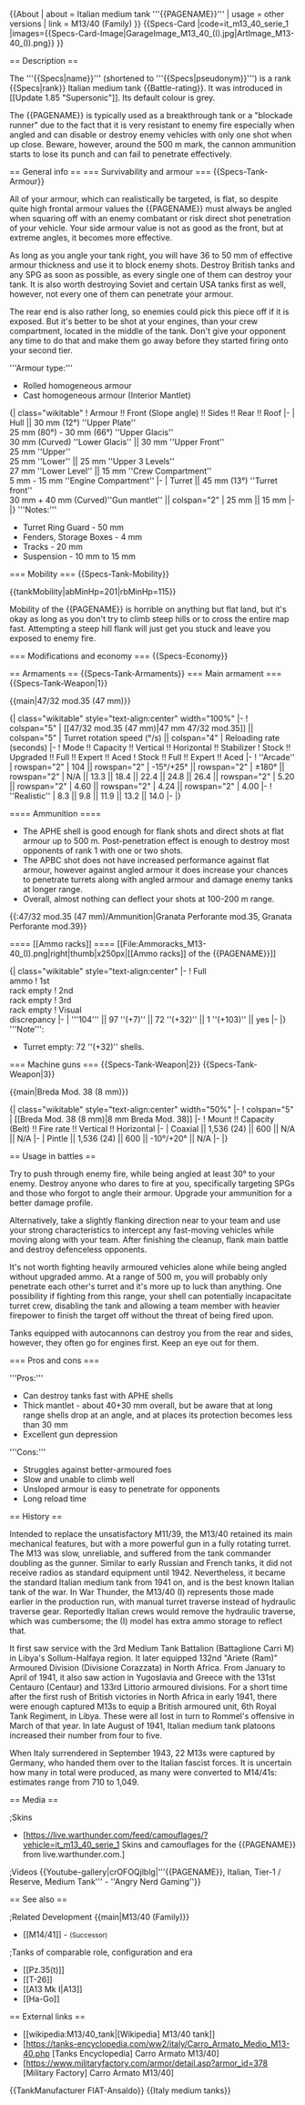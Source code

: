 {{About
| about = Italian medium tank '''{{PAGENAME}}'''
| usage = other versions
| link = M13/40 (Family)
}}
{{Specs-Card
|code=it_m13_40_serie_1
|images={{Specs-Card-Image|GarageImage_M13_40_(I).jpg|ArtImage_M13-40_(I).png}}
}}

== Description ==
<!-- ''In the description, the first part should be about the history of the creation and combat usage of the vehicle, as well as its key features. In the second part, tell the reader about the ground vehicle in the game. Insert a screenshot of the vehicle, so that if the novice player does not remember the vehicle by name, he will immediately understand what kind of vehicle the article is talking about.'' -->
The '''{{Specs|name}}''' (shortened to '''{{Specs|pseudonym}}''') is a rank {{Specs|rank}} Italian medium tank {{Battle-rating}}. It was introduced in [[Update 1.85 "Supersonic"]]. Its default colour is grey.

The {{PAGENAME}} is typically used as a breakthrough tank or a "blockade runner" due to the fact that it is very resistant to enemy fire especially when angled and can disable or destroy enemy vehicles with only one shot when up close. Beware, however, around the 500 m mark, the cannon ammunition starts to lose its punch and can fail to penetrate effectively.

== General info ==
=== Survivability and armour ===
{{Specs-Tank-Armour}}
<!-- ''Describe armour protection. Note the most well protected and key weak areas. Appreciate the layout of modules as well as the number and location of crew members. Is the level of armour protection sufficient, is the placement of modules helpful for survival in combat? If necessary use a visual template to indicate the most secure and weak zones of the armour.'' -->

All of your armour, which can realistically be targeted, is flat, so despite quite high frontal armour values the {{PAGENAME}} must always be angled when squaring off with an enemy combatant or risk direct shot penetration of your vehicle. Your side armour value is not as good as the front, but at extreme angles, it becomes more effective.

As long as you angle your tank right, you will have 36 to 50 mm of effective armour thickness and use it to block enemy shots. Destroy British tanks and any SPG as soon as possible, as every single one of them can destroy your tank. It is also worth destroying Soviet and certain USA tanks first as well, however, not every one of them can penetrate your armour.

The rear end is also rather long, so enemies could pick this piece off if it is exposed. But it's better to be shot at your engines, than your crew compartment, located in the middle of the tank. Don't give your opponent any time to do that and make them go away before they started firing onto your second tier.

'''Armour type:'''

* Rolled homogeneous armour
* Cast homogeneous armour (Interior Mantlet)

{| class="wikitable"
! Armour !! Front (Slope angle) !! Sides !! Rear !! Roof
|-
| Hull || 30 mm (12°) ''Upper Plate'' <br> 25 mm (80°) - 30 mm (66°) ''Upper Glacis'' <br> 30 mm (Curved) ''Lower Glacis'' || 30 mm ''Upper Front'' <br> 25 mm ''Upper'' <br> 25 mm ''Lower'' || 25 mm ''Upper 3 Levels'' <br> 27 mm ''Lower Level'' || 15 mm ''Crew Compartment'' <br> 5 mm - 15 mm ''Engine Compartment''
|-
| Turret || 45 mm (13°) ''Turret front'' <br> 30 mm + 40 mm (Curved)''Gun mantlet'' || colspan="2" | 25 mm || 15 mm
|-
|}
'''Notes:'''

* Turret Ring Guard - 50 mm
* Fenders, Storage Boxes - 4 mm
* Tracks - 20 mm
* Suspension - 10 mm to 15 mm

=== Mobility ===
{{Specs-Tank-Mobility}}
<!-- ''Write about the mobility of the ground vehicle. Estimate the specific power and manoeuvrability, as well as the maximum speed forwards and backwards.'' -->

{{tankMobility|abMinHp=201|rbMinHp=115}}

Mobility of the {{PAGENAME}} is horrible on anything but flat land, but it's okay as long as you don't try to climb steep hills or to cross the entire map fast. Attempting a steep hill flank will just get you stuck and leave you exposed to enemy fire.

=== Modifications and economy ===
{{Specs-Economy}}

== Armaments ==
{{Specs-Tank-Armaments}}
=== Main armament ===
{{Specs-Tank-Weapon|1}}
<!-- ''Give the reader information about the characteristics of the main gun. Assess its effectiveness in a battle based on the reloading speed, ballistics and the power of shells. Do not forget about the flexibility of the fire, that is how quickly the cannon can be aimed at the target, open fire on it and aim at another enemy. Add a link to the main article on the gun: <code><nowiki>{{main|Name of the weapon}}</nowiki></code>. Describe in general terms the ammunition available for the main gun. Give advice on how to use them and how to fill the ammunition storage.'' -->
{{main|47/32 mod.35 (47 mm)}}

{| class="wikitable" style="text-align:center" width="100%"
|-
! colspan="5" | [[47/32 mod.35 (47 mm)|47 mm 47/32 mod.35]] || colspan="5" | Turret rotation speed (°/s) || colspan="4" | Reloading rate (seconds)
|-
! Mode !! Capacity !! Vertical !! Horizontal !! Stabilizer
! Stock !! Upgraded !! Full !! Expert !! Aced
! Stock !! Full !! Expert !! Aced
|-
! ''Arcade''
| rowspan="2" | 104 || rowspan="2" | -15°/+25° || rowspan="2" | ±180° || rowspan="2" | N/A || 13.3 || 18.4 || 22.4 || 24.8 || 26.4 || rowspan="2" | 5.20 || rowspan="2" | 4.60 || rowspan="2" | 4.24 || rowspan="2" | 4.00
|-
! ''Realistic''
| 8.3 || 9.8 || 11.9 || 13.2 || 14.0
|-
|}

==== Ammunition ====

* The APHE shell is good enough for flank shots and direct shots at flat armour up to 500 m. Post-penetration effect is enough to destroy most opponents of rank 1 with one or two shots.
* The APBC shot does not have increased performance against flat armour, however against angled armour it does increase your chances to penetrate turrets along with angled armour and damage enemy tanks at longer range.
* Overall, almost nothing can deflect your shots at 100-200 m range.

{{:47/32 mod.35 (47 mm)/Ammunition|Granata Perforante mod.35, Granata Perforante mod.39}}

==== [[Ammo racks]] ====
[[File:Ammoracks_M13-40_(I).png|right|thumb|x250px|[[Ammo racks]] of the {{PAGENAME}}]]
<!-- '''Last updated:''' -->
{| class="wikitable" style="text-align:center"
|-
! Full<br>ammo
! 1st<br>rack empty
! 2nd<br>rack empty
! 3rd<br>rack empty
! Visual<br>discrepancy
|-
| '''104''' || 97&nbsp;''(+7)'' || 72&nbsp;''(+32)'' || 1&nbsp;''(+103)'' || yes
|-
|}
'''Note''':

* Turret empty: 72&nbsp;''(+32)'' shells.

=== Machine guns ===
{{Specs-Tank-Weapon|2}}
{{Specs-Tank-Weapon|3}}
<!-- ''Offensive and anti-aircraft machine guns not only allow you to fight some aircraft but also are effective against lightly armoured vehicles. Evaluate machine guns and give recommendations on its use.'' -->
{{main|Breda Mod. 38 (8 mm)}}

{| class="wikitable" style="text-align:center" width="50%"
|-
! colspan="5" | [[Breda Mod. 38 (8 mm)|8 mm Breda Mod. 38]]
|-
! Mount !! Capacity (Belt) !! Fire rate !! Vertical !! Horizontal
|-
| Coaxial || 1,536 (24) || 600 || N/A || N/A
|-
| Pintle || 1,536 (24) || 600 || -10°/+20° || N/A
|-
|}

== Usage in battles ==
<!-- ''Describe the tactics of playing in the vehicle, the features of using vehicles in the team and advice on tactics. Refrain from creating a "guide" - do not impose a single point of view but instead give the reader food for thought. Describe the most dangerous enemies and give recommendations on fighting them. If necessary, note the specifics of the game in different modes (AB, RB, SB).'' -->
Try to push through enemy fire, while being angled at least 30° to your enemy. Destroy anyone who dares to fire at you, specifically targeting SPGs and those who forgot to angle their armour. Upgrade your ammunition for a better damage profile.

Alternatively, take a slightly flanking direction near to your team and use your strong characteristics to intercept any fast-moving vehicles while moving along with your team. After finishing the cleanup, flank main battle and destroy defenceless opponents.

It's not worth fighting heavily armoured vehicles alone while being angled without upgraded ammo. At a range of 500 m, you will probably only penetrate each other's turret and it's more up to luck than anything. One possibility if fighting from this range, your shell can potentially incapacitate turret crew, disabling the tank and allowing a team member with heavier firepower to finish the target off without the threat of being fired upon.

Tanks equipped with autocannons can destroy you from the rear and sides, however, they often go for engines first. Keep an eye out for them.

=== Pros and cons ===
<!-- ''Summarise and briefly evaluate the vehicle in terms of its characteristics and combat effectiveness. Mark its pros and cons in a bulleted list. Try not to use more than 6 points for each of the characteristics. Avoid using categorical definitions such as "bad", "good" and the like - use substitutions with softer forms such as "inadequate" and "effective".'' -->

'''Pros:'''

* Can destroy tanks fast with APHE shells
* Thick mantlet - about 40+30 mm overall, but be aware that at long range shells drop at an angle, and at places its protection becomes less than 30 mm
* Excellent gun depression

'''Cons:'''

* Struggles against better-armoured foes
* Slow and unable to climb well
* Unsloped armour is easy to penetrate for opponents
* Long reload time

== History ==
<!-- ''Describe the history of the creation and combat usage of the vehicle in more detail than in the introduction. If the historical reference turns out to be too long, take it to a separate article, taking a link to the article about the vehicle and adding a block "/History" (example: <nowiki>https://wiki.warthunder.com/(Vehicle-name)/History</nowiki>) and add a link to it here using the <code>main</code> template. Be sure to reference text and sources by using <code><nowiki><ref></ref></nowiki></code>, as well as adding them at the end of the article with <code><nowiki><references /></nowiki></code>. This section may also include the vehicle's dev blog entry (if applicable) and the in-game encyclopedia description (under <code><nowiki>=== In-game description ===</nowiki></code>, also if applicable).'' -->

Intended to replace the unsatisfactory M11/39, the M13/40 retained its main mechanical features, but with a more powerful gun in a fully rotating turret. The M13 was slow, unreliable, and suffered from the tank commander doubling as the gunner. Similar to early Russian and French tanks, it did not receive radios as standard equipment until 1942. Nevertheless, it became the standard Italian medium tank from 1941 on, and is the best known Italian tank of the war. In War Thunder, the M13/40 (I) represents those made earlier in the production run, with manual turret traverse instead of hydraulic traverse gear. Reportedly Italian crews would remove the hydraulic traverse, which was cumbersome; the (I) model has extra ammo storage to reflect that.

It first saw service with the 3rd Medium Tank Battalion (Battaglione Carri M) in Libya's Sollum-Halfaya region. It later equipped 132nd "Ariete (Ram)" Armoured Division (Divisione Corazzata) in North Africa. From January to April of 1941, it also saw action in Yugoslavia and Greece with the 131st Centauro (Centaur) and 133rd Littorio armoured divisions. For a short time after the first rush of British victories in North Africa in early 1941, there were enough captured M13s to equip a British armoured unit, 6th Royal Tank Regiment, in Libya. These were all lost in turn to Rommel's offensive in March of that year. In late August of 1941, Italian medium tank platoons increased their number from four to five.

When Italy surrendered in September 1943, 22 M13s were captured by Germany, who handed them over to the Italian fascist forces. It is uncertain how many in total were produced, as many were converted to M14/41s: estimates range from 710 to 1,049.

== Media ==
<!-- ''Excellent additions to the article would be video guides, screenshots from the game, and photos.'' -->

;Skins

* [https://live.warthunder.com/feed/camouflages/?vehicle=it_m13_40_serie_1 Skins and camouflages for the {{PAGENAME}} from live.warthunder.com.]

;Videos
{{Youtube-gallery|crOFOQjlblg|'''{{PAGENAME}}, Italian, Tier-1 / Reserve, Medium Tank''' - ''Angry Nerd Gaming''}}

== See also ==
<!-- ''Links to the articles on the War Thunder Wiki that you think will be useful for the reader, for example:''
* ''reference to the series of the vehicles;''
* ''links to approximate analogues of other nations and research trees.'' -->

;Related Development
{{main|M13/40 (Family)}}

* [[M14/41]] - <small>(Successor)</small>

;Tanks of comparable role, configuration and era

* [[Pz.35(t)]]
* [[T-26]]
* [[A13 Mk I|A13]]
* [[Ha-Go]]

== External links ==
<!-- ''Paste links to sources and external resources, such as:''
* ''topic on the official game forum;''
* ''other literature.'' -->

* [[wikipedia:M13/40_tank|[Wikipedia] M13/40 tank]]
* [https://tanks-encyclopedia.com/ww2/italy/Carro_Armato_Medio_M13-40.php <nowiki>[Tanks Encyclopedia]</nowiki> Carro Armato M13/40]
* [https://www.militaryfactory.com/armor/detail.asp?armor_id=378 <nowiki>[Military Factory]</nowiki> Carro Armato M13/40]

{{TankManufacturer FIAT-Ansaldo}}
{{Italy medium tanks}}